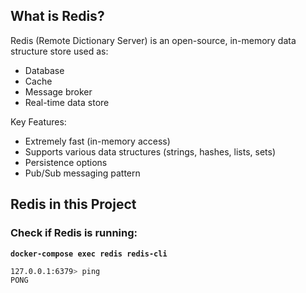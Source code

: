

## What is Redis?
Redis (Remote Dictionary Server) is an open-source, in-memory data structure store used as:
- Database
- Cache
- Message broker
- Real-time data store

Key Features:
- Extremely fast (in-memory access)
- Supports various data structures (strings, hashes, lists, sets)
- Persistence options
- Pub/Sub messaging pattern

## Redis in this Project
### Check if Redis is running:

**`docker-compose exec redis redis-cli`** 

```bash
127.0.0.1:6379> ping
PONG
```

